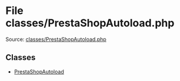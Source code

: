 File classes/PrestaShopAutoload.php
=========
Source: [classes/PrestaShopAutoload.php](https://github.com/PrestaShop/PrestaShop/blob/1.6.1.1/classes/PrestaShopAutoload.php)


Classes
-------

* [PrestaShopAutoload](class.PrestaShopAutoload.md)

